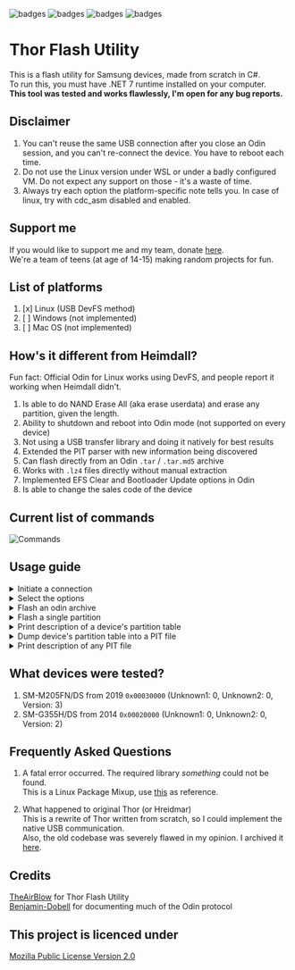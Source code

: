 ![badges](https://img.shields.io/github/contributors/Samsung-Loki/Thor.svg)
![badges](https://img.shields.io/github/forks/Samsung-Loki/Thor.svg)
![badges](https://img.shields.io/github/stars/Samsung-Loki/Thor.svg)
![badges](https://img.shields.io/github/issues/Samsung-Loki/Thor.svg)
# Thor Flash Utility
This is a flash utility for Samsung devices, made from scratch in C#. \
To run this, you must have .NET 7 runtime installed on your computer. \
**This tool was tested and works flawlessly, I'm open for any bug reports.**

## Disclaimer
1) You can't reuse the same USB connection after you close an Odin session, and you can't re-connect the device. You have to reboot each time.
2) Do not use the Linux version under WSL or under a badly configured VM. Do not expect any support on those - it's a waste of time.
3) Always try each option the platform-specific note tells you. In case of linux, try with cdc_asm disabled and enabled.

## Support me
If you would like to support me and my team, donate [here](https://ko-fi.com/sussydev). \
We're a team of teens (at age of 14-15) making random projects for fun.

## List of platforms
1) [x] Linux (USB DevFS method)
2) [ ] Windows (not implemented)
3) [ ] Mac OS (not implemented)

## How's it different from Heimdall?
Fun fact: Official Odin for Linux works using DevFS, and people report it working when Heimdall didn't.
1) Is able to do NAND Erase All (aka erase userdata) and erase any partition, given the length.
2) Ability to shutdown and reboot into Odin mode (not supported on every device)
3) Not using a USB transfer library and doing it natively for best results
4) Extended the PIT parser with new information being discovered
5) Can flash directly from an Odin `.tar` / `.tar.md5` archive
6) Works with `.lz4` files directly without manual extraction
7) Implemented EFS Clear and Bootloader Update options in Odin
8) Is able to change the sales code of the device

## Current list of commands
![Commands](https://github.com/Samsung-Loki/Thor/assets/68467762/01526ec4-ff64-4308-8ff4-46af9e5aa0c1)

## Usage guide
<details>
  <summary>Initiate a connection</summary>
  <br>
  <img src="https://github.com/Samsung-Loki/Thor/assets/68467762/a98b9ff7-4346-4d64-9783-c22ba6a5a709"/>
</details>
<details>
  <summary>Select the options</summary>
  <br>
  <img src="https://github.com/Samsung-Loki/Thor/assets/68467762/6d93c907-d548-4637-a473-4a2eb7793dbc"/>
</details>
<details>
  <summary>Flash an odin archive</summary>
  <br>
  <video src="https://github.com/Samsung-Loki/Thor/assets/68467762/cb32aadb-c01c-474e-9d31-5fd6e704b846"/>
</details>
<details>
  <summary>Flash a single partition</summary>
  <br>
  <video src="https://github.com/Samsung-Loki/Thor/assets/68467762/f8f7e1dc-8c14-44c0-aaa7-85cf0c5cd024"/>
</details>
<details>
  <summary>Print description of a device's partition table</summary>
  <br>
  <video src="https://github.com/Samsung-Loki/Thor/assets/68467762/0e1a3335-71ea-45e7-bbcd-a61a553f4943"/>
</details>
<details>
  <summary>Dump device's partition table into a PIT file</summary>
  <br>
  <video src="https://github.com/Samsung-Loki/Thor/assets/68467762/ef6a5a67-c902-4af1-8de8-b5bbe4a3e9ef"/>
</details>
<details>
  <summary>Print description of any PIT file</summary>
  <br>
  <video src="https://github.com/Samsung-Loki/Thor/assets/68467762/4d4f3ccc-380a-4557-93fa-a2cc1ee698bc"/>
</details>

## What devices were tested?
1) SM-M205FN/DS from 2019 `0x00030000` (Unknown1: 0, Unknown2: 0, Version: 3)
2) SM-G355H/DS from 2014 `0x00020000` (Unknown1: 0, Unknown2: 0, Version: 2)

## Frequently Asked Questions
1) A fatal error occurred. The required library *something* could not be found. \
This is a Linux Package Mixup, use [this](https://github.com/Samsung-Loki/LegacyThor/issues/5) as reference.

2) What happened to original Thor (or Hreidmar) \
This is a rewrite of Thor written from scratch, so I could implement the native USB communication. \
Also, the old codebase was severely flawed in my opinion. I archived it [here](https://github.com/Samsung-Loki/LegacyThor/).

## Credits
[TheAirBlow](https://github.com/theairblow) for Thor Flash Utility \
[Benjamin-Dobell](https://github.com/Benjamin-Dobell) for documenting much of the Odin protocol

## This project is licenced under
[Mozilla Public License Version 2.0](https://github.com/Samsung-Loki/Thor/blob/main/LICENCE)
